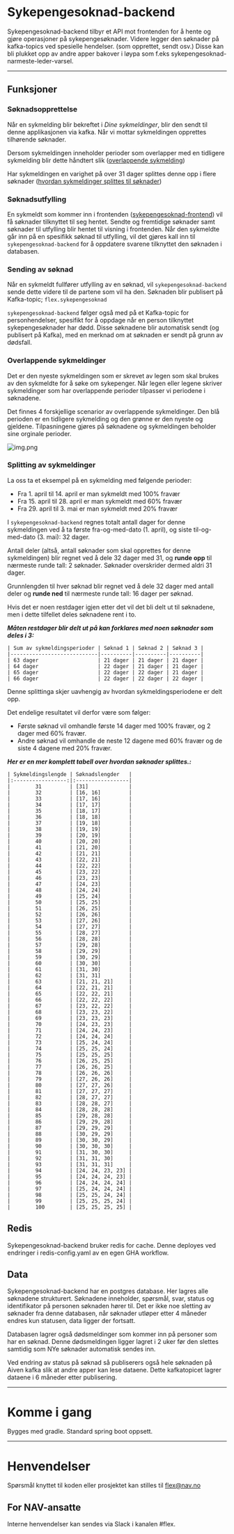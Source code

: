 # Sykepengesoknad-backend

Sykepengesoknad-backend tilbyr et API mot frontenden for å hente og gjøre operasjoner på sykepengesøknader. Videre legger den søknader på kafka-topics ved spesielle hendelser. (som opprettet, sendt osv.) Disse kan bli plukket opp av andre apper bakover i løypa som f.eks sykepengesoknad-narmeste-leder-varsel. 

___

## Funksjoner

### Søknadsopprettelse

Når en sykmelding blir bekreftet i *Dine sykmeldinger*, blir den sendt til denne applikasjonen via kafka.
Når vi mottar sykmeldingen opprettes tilhørende søknader.

Dersom sykmeldingen inneholder perioder som overlapper med en tidligere sykmelding blir dette håndtert slik ([overlappende sykmelding](#overlappende-sykmeldinger))

Har sykmeldingen en varighet på over 31 dager splittes denne opp i flere søknader ([hvordan sykmeldinger splittes til søknader](#splitting-av-sykmeldinger))


### Søknadsutfylling

En sykmeldt som kommer inn i frontenden ([sykepengesoknad-frontend](https://github.com/navikt/sykepengesoknad-frontend)) vil få søknader tilknyttet til seg hentet.
Sendte og fremtidige søknader samt søknader til utfylling blir hentet til visning i frontenden. Når den sykmeldte
går inn på en spesifikk søknad til utfylling, vil det gjøres kall inn til `sykepengesoknad-backend` for å oppdatere svarene tilknyttet
den søknaden i databasen.

### Sending av søknad

Når en sykmeldt fullfører utfylling av en søknad, vil `sykepengesoknad-backend` sende dette videre til de partene som vil ha den.
Søknaden blir publisert på Kafka-topic; `flex.sykepengesoknad`

`sykepengesoknad-backend` følger også med på et Kafka-topic for personhendelser, spesifikt for å oppdage når en person tilknyttet
sykepengesøknader har dødd. Disse søknadene blir automatisk sendt (og publisert på Kafka), med en merknad om at søknaden er sendt på
grunn av dødsfall.

### Overlappende sykmeldinger

Det er den nyeste sykmeldingen som er skrevet av legen som skal brukes av den sykmeldte for å søke om sykepenger.
Når legen eller legene skriver sykmeldinger som har overlappende perioder tilpasser vi periodene i søknadene.

Det finnes 4 forskjellige scenarior av overlappende sykmeldinger.
Den blå perioden er en tidligere sykmelding og den grønne er den nyeste og gjeldene.
Tilpasningene gjøres på søknadene og sykmeldingen beholder sine orginale perioder.

![img.png](.doc/overlappende-sykmeldinger.png)

### Splitting av sykmeldinger

La oss ta et eksempel på en sykmelding med følgende perioder:

* Fra 1. april til 14. april er man sykmeldt med 100% fravær
* Fra 15. april til 28. april er man sykmeldt med 60% fravær
* Fra 29. april til 3. mai er man sykmeldt med 20% fravær

I `sykepengesoknad-backend` regnes totalt antall dager for denne sykmeldingen ved å ta første
fra-og-med-dato (1. april), og siste til-og-med-dato (3. mai): 32 dager.

Antall deler (altså, antall søknader som skal opprettes for denne sykmeldingen) blir regnet
ved å dele 32 dager med 31, og **runde opp** til nærmeste runde tall: 2 søknader.
Søknader overskrider dermed aldri 31 dager.

Grunnlengden til hver søknad blir regnet ved å dele 32 dager med antall deler og **runde ned** til nærmeste runde tall:
16 dager per søknad.

Hvis det er noen restdager igjen etter det vil det bli delt ut til søknadene, men i dette tilfellet deles søknadene rent i to.

**_Måten restdager blir delt ut på kan forklares med noen søknader som deles i 3:_**

    | Sum av sykmeldingsperioder | Søknad 1 | Søknad 2 | Søknad 3 |
    |----------------------------|----------|----------|----------|
    | 63 dager                   | 21 dager | 21 dager | 21 dager |
    | 64 dager                   | 22 dager | 21 dager | 21 dager |
    | 65 dager                   | 22 dager | 22 dager | 21 dager |
    | 66 dager                   | 22 dager | 22 dager | 22 dager |

Denne splittinga skjer uavhengig av hvordan sykmeldingsperiodene er delt opp.

Det endelige resultatet vil derfor være som følger:

* Første søknad vil omhandle første 14 dager med 100% fravær, og 2 dager med 60% fravær.
* Andre søknad vil omhandle de neste 12 dagene med 60% fravær og de siste 4 dagene med 20% fravær.

**_Her er en mer komplett tabell over hvordan søknader splittes.:_**

    | Sykmeldingslengde | Søknadslengder   |
    |:-----------------:|:-----------------|
    |        31         | [31]             | 
    |        32         | [16, 16]         | 
    |        33         | [17, 16]         | 
    |        34         | [17, 17]         | 
    |        35         | [18, 17]         | 
    |        36         | [18, 18]         | 
    |        37         | [19, 18]         | 
    |        38         | [19, 19]         | 
    |        39         | [20, 19]         | 
    |        40         | [20, 20]         | 
    |        41         | [21, 20]         | 
    |        42         | [21, 21]         | 
    |        43         | [22, 21]         | 
    |        44         | [22, 22]         | 
    |        45         | [23, 22]         | 
    |        46         | [23, 23]         | 
    |        47         | [24, 23]         | 
    |        48         | [24, 24]         | 
    |        49         | [25, 24]         | 
    |        50         | [25, 25]         | 
    |        51         | [26, 25]         | 
    |        52         | [26, 26]         | 
    |        53         | [27, 26]         | 
    |        54         | [27, 27]         | 
    |        55         | [28, 27]         | 
    |        56         | [28, 28]         | 
    |        57         | [29, 28]         | 
    |        58         | [29, 29]         | 
    |        59         | [30, 29]         | 
    |        60         | [30, 30]         | 
    |        61         | [31, 30]         | 
    |        62         | [31, 31]         | 
    |        63         | [21, 21, 21]     | 
    |        64         | [22, 21, 21]     | 
    |        65         | [22, 22, 21]     | 
    |        66         | [22, 22, 22]     | 
    |        67         | [23, 22, 22]     | 
    |        68         | [23, 23, 22]     | 
    |        69         | [23, 23, 23]     | 
    |        70         | [24, 23, 23]     | 
    |        71         | [24, 24, 23]     | 
    |        72         | [24, 24, 24]     | 
    |        73         | [25, 24, 24]     | 
    |        74         | [25, 25, 24]     | 
    |        75         | [25, 25, 25]     | 
    |        76         | [26, 25, 25]     | 
    |        77         | [26, 26, 25]     | 
    |        78         | [26, 26, 26]     | 
    |        79         | [27, 26, 26]     | 
    |        80         | [27, 27, 26]     | 
    |        81         | [27, 27, 27]     | 
    |        82         | [28, 27, 27]     | 
    |        83         | [28, 28, 27]     | 
    |        84         | [28, 28, 28]     | 
    |        85         | [29, 28, 28]     | 
    |        86         | [29, 29, 28]     | 
    |        87         | [29, 29, 29]     | 
    |        88         | [30, 29, 29]     | 
    |        89         | [30, 30, 29]     | 
    |        90         | [30, 30, 30]     | 
    |        91         | [31, 30, 30]     | 
    |        92         | [31, 31, 30]     | 
    |        93         | [31, 31, 31]     | 
    |        94         | [24, 24, 23, 23] | 
    |        95         | [24, 24, 24, 23] | 
    |        96         | [24, 24, 24, 24] | 
    |        97         | [25, 24, 24, 24] | 
    |        98         | [25, 25, 24, 24] | 
    |        99         | [25, 25, 25, 24] | 
    |        100        | [25, 25, 25, 25] | 

## Redis
Sykepengesoknad-backend bruker redis for cache. Denne deployes ved endringer i redis-config.yaml av en egen GHA workflow.

## Data
Sykepengesoknad-backend har en postgres database. Her lagres alle søknadene strukturert.
Søknadene inneholder, spørsmål, svar, status og identifikator på personen søknaden hører til.
Det er ikke noe sletting av søknader fra denne databasen, når søknader utløper etter 4 måneder endres kun statusen, data ligger der fortsatt.

Databasen lagrer også dødsmeldinger som kommer inn på personer som har en søknad.
Denne dødsmeldingen ligger lagret i 2 uker før den slettes samtidig som NYe søknader automatisk sendes inn.

Ved endring av status på søknad så publiserers også hele søknaden på Aiven kafka slik at andre apper kan lese dataene.
Dette kafkatopicet lagrer dataene i 6 måneder etter publisering.

___

# Komme i gang

Bygges med gradle. Standard spring boot oppsett.

---

# Henvendelser

Spørsmål knyttet til koden eller prosjektet kan stilles til flex@nav.no

## For NAV-ansatte

Interne henvendelser kan sendes via Slack i kanalen #flex.

